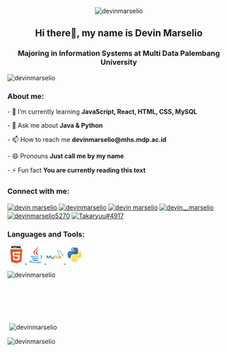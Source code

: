 <p align="center"> <img src="https://user-images.githubusercontent.com/126872748/223649255-539909f4-771a-4a9f-95a9-e7cc4aa9e855.gif" alt="devinmarselio"/></p>
<h2 align="center">Hi there👋, my name is Devin Marselio</h2>
<h3 align="center">Majoring in Information Systems at Multi Data Palembang University</h3>

<p align="left"> <img src="https://komarev.com/ghpvc/?username=devinmarselio&label=Profile%20views&color=0e75b6&style=flat" alt="devinmarselio" /> </p>
<h3 align="left">About me:</h3>
<p>- 🌱 I’m currently learning <b>JavaScript, React, HTML, CSS, MySQL</b></p>
<p>- 💬 Ask me about <b>Java & Python</b></p>
<p>- 📫 How to reach me <b>devinmarselio@mhs.mdp.ac.id</b></p>
<p>- 😄 Pronouns <b>Just call me by my name</b></p>
<p>- ⚡ Fun fact <b>You are currently reading this text</b></p>

<h3 align="left">Connect with me:</h3>
<p align="left">
<a href="https://linkedin.com/in/devin marselio" target="blank"><img align="center" src="https://raw.githubusercontent.com/rahuldkjain/github-profile-readme-generator/master/src/images/icons/Social/linked-in-alt.svg" alt="devin marselio" height="30" width="40" /></a>
<a href="https://codesandbox.com/devinmarselio" target="blank"><img align="center" src="https://raw.githubusercontent.com/rahuldkjain/github-profile-readme-generator/master/src/images/icons/Social/codesandbox.svg" alt="devinmarselio" height="30" width="40" /></a>
<a href="https://fb.com/devin marselio" target="blank"><img align="center" src="https://raw.githubusercontent.com/rahuldkjain/github-profile-readme-generator/master/src/images/icons/Social/facebook.svg" alt="devin marselio" height="30" width="40" /></a>
<a href="https://instagram.com/devin._.marselio" target="blank"><img align="center" src="https://raw.githubusercontent.com/rahuldkjain/github-profile-readme-generator/master/src/images/icons/Social/instagram.svg" alt="devin._.marselio" height="30" width="40" /></a>
<a href="https://www.youtube.com/c/devinmarselio5270" target="blank"><img align="center" src="https://raw.githubusercontent.com/rahuldkjain/github-profile-readme-generator/master/src/images/icons/Social/youtube.svg" alt="devinmarselio5270" height="30" width="40" /></a>
<a href="https://discord.gg/Takaryuu#4917" target="blank"><img align="center" src="https://raw.githubusercontent.com/rahuldkjain/github-profile-readme-generator/master/src/images/icons/Social/discord.svg" alt="Takaryuu#4917" height="30" width="40" /></a>
</p>

<h3 align="left">Languages and Tools:</h3>
<p align="left"> <a href="https://www.w3.org/html/" target="_blank" rel="noreferrer"> <img src="https://raw.githubusercontent.com/devicons/devicon/master/icons/html5/html5-original-wordmark.svg" alt="html5" width="40" height="40"/> </a> <a href="https://www.java.com" target="_blank" rel="noreferrer"> <img src="https://raw.githubusercontent.com/devicons/devicon/master/icons/java/java-original.svg" alt="java" width="40" height="40"/> </a> <a href="https://www.mysql.com/" target="_blank" rel="noreferrer"> <img src="https://raw.githubusercontent.com/devicons/devicon/master/icons/mysql/mysql-original-wordmark.svg" alt="mysql" width="40" height="40"/> </a> <a href="https://www.python.org" target="_blank" rel="noreferrer"> <img src="https://raw.githubusercontent.com/devicons/devicon/master/icons/python/python-original.svg" alt="python" width="40" height="40"/> </a> </p>

<p><img align="left" src="https://github-readme-stats.vercel.app/api/top-langs?username=devinmarselio&show_icons=true&locale=en&layout=compact" alt="devinmarselio" /></p>
</br></br></br></br></br></br>
<p>&nbsp;<img align="center" src="https://github-readme-stats.vercel.app/api?username=devinmarselio&show_icons=true&locale=en" alt="devinmarselio" /></p>

<p><img align="center" src="https://github-readme-streak-stats.herokuapp.com/?user=devinmarselio&" alt="devinmarselio" /></p>
